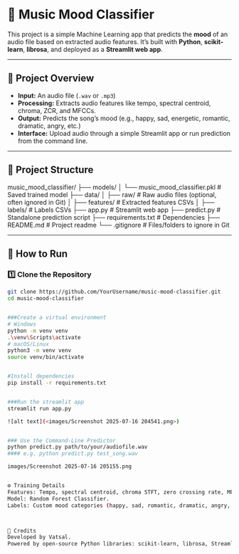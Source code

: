 # 🎵 Music Mood Classifier

This project is a simple Machine Learning app that predicts the **mood** of an audio file based on extracted audio features. It’s built with **Python**, **scikit-learn**, **librosa**, and deployed as a **Streamlit web app**.

---

## 📌 Project Overview

- **Input:** An audio file (`.wav` or `.mp3`)
- **Processing:** Extracts audio features like tempo, spectral centroid, chroma, ZCR, and MFCCs.
- **Output:** Predicts the song’s mood (e.g., happy, sad, energetic, romantic, dramatic, angry, etc.)
- **Interface:** Upload audio through a simple Streamlit app or run prediction from the command line.

---

## 📂 Project Structure

music_mood_classifier/
├── models/
│ └── music_mood_classifier.pkl # Saved trained model
├── data/
│ ├── raw/ # Raw audio files (optional, often ignored in Git)
│ ├── features/ # Extracted features CSVs
│ ├── labels/ # Labels CSVs
├── app.py # Streamlit web app
├── predict.py # Standalone prediction script
├── requirements.txt # Dependencies
├── README.md # Project readme
└── .gitignore # Files/folders to ignore in Git



---

## 🚀 How to Run

### 1️⃣ Clone the Repository

```bash
git clone https://github.com/YourUsername/music-mood-classifier.git
cd music-mood-classifier


###Create a virtual environment
# Windows
python -m venv venv
.\venv\Scripts\activate
# macOS/Linux
python3 -m venv venv
source venv/bin/activate


#Install dependencies
pip install -r requirements.txt


###Run the streamlit app
streamlit run app.py

![alt text](<images/Screenshot 2025-07-16 204541.png>)


### Use the Command-Line Predictor
python predict.py path/to/your/audiofile.wav
#### e.g. python predict.py test_song.wav

images/Screenshot 2025-07-16 205155.png


⚙️ Training Details
Features: Tempo, spectral centroid, chroma STFT, zero crossing rate, MFCCs.
Model: Random Forest Classifier.
Labels: Custom mood categories (happy, sad, romantic, dramatic, angry, etc.)



🙌 Credits
Developed by Vatsal.
Powered by open-source Python libraries: scikit-learn, librosa, Streamlit.

